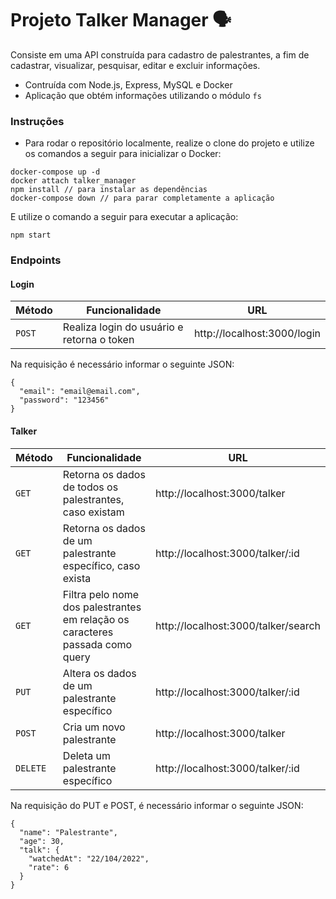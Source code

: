# Projeto Talker Manager 🗣

Consiste em uma API construída para cadastro de palestrantes, a fim de cadastrar, visualizar, pesquisar, editar e excluir informações. 

* Contruída com Node.js, Express, MySQL e Docker
* Aplicação que obtém informações utilizando o módulo `fs`

### Instruções

- Para rodar o repositório localmente, realize o clone do projeto e utilize os comandos a seguir para inicializar o Docker:

```
docker-compose up -d
docker attach talker_manager
npm install // para instalar as dependências
docker-compose down // para parar completamente a aplicação
```

E utilize o comando a seguir para executar a aplicação:

```
npm start
```

### Endpoints

#### Login

| Método | Funcionalidade | URL |
|---|---|---|
| `POST` | Realiza login do usuário e retorna o token | http://localhost:3000/login |


Na requisição é necessário informar o seguinte JSON:

```
{
  "email": "email@email.com",
  "password": "123456"
}
```

#### Talker

| Método | Funcionalidade | URL |
|---|---|---|
| `GET` | Retorna os dados de todos os palestrantes, caso existam | http://localhost:3000/talker |
| `GET` | Retorna os dados de um palestrante específico, caso exista | http://localhost:3000/talker/:id |
| `GET` | Filtra pelo nome dos palestrantes em relação os caracteres passada como query | http://localhost:3000/talker/search |
| `PUT` | Altera os dados de um palestrante específico | http://localhost:3000/talker/:id |
| `POST` | Cria um novo palestrante | http://localhost:3000/talker |
| `DELETE` | Deleta um palestrante específico | http://localhost:3000/talker/:id |



Na requisição do PUT e POST, é necessário informar o seguinte JSON:

```
{
  "name": "Palestrante",
  "age": 30,
  "talk": {
    "watchedAt": "22/104/2022",
    "rate": 6
  }
}
```
